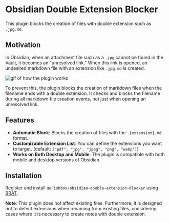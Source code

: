 # Obsidian Double Extension Blocker

This plugin blocks the creation of files with double extension such as `.jpg.md`.

## Motivation

In Obsidian, when an attachment file such as a `.jpg` cannot be found in the Vault, it becomes an "unresolved link." When this link is opened, an undesired markdown file with an extension like `.jpg.md` is created.

![gif of how the plugin works](https://i.gyazo.com/175ca223db9d8e703179d9d56e014e02.gif)

To prevent this, the plugin blocks the creation of markdown files when the filename ends with a double extension. It checks and blocks the filename during all markdown file creation events, not just when opening an unresolved link.

## Features

-   **Automatic Block**: Blocks the creation of files with the `.{extension}.md` format.
-   **Customizable Extension List**: You can define the extensions you want to target. (default: `["pdf", "jpg", "jpeg", "png", "webp"]`)
-   **Works on Both Desktop and Mobile**: The plugin is compatible with both mobile and desktop versions of Obsidian.

## Installation

Register and install `uoFishbox/obsidian-double-extension-blocker` using [BRAT](https://github.com/TfTHacker/obsidian42-brat).

**Note**: This plugin does not affect existing files. Furthermore, it is designed not to detect extensions when renaming from existing files, considering cases where it is necessary to create notes with double extension.
